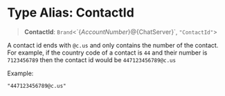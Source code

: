 # Type Alias: ContactId

> **ContactId**: `Brand`\<\`$\{AccountNumber\}@$\{ChatServer\}\`, `"ContactId"`\>

A contact id ends with `@c.us` and only contains the number of the contact. For example, if the country code of a contact is `44` and their number is `7123456789` then the contact id would be `447123456789@c.us`

Example:

`"447123456789@c.us"`
